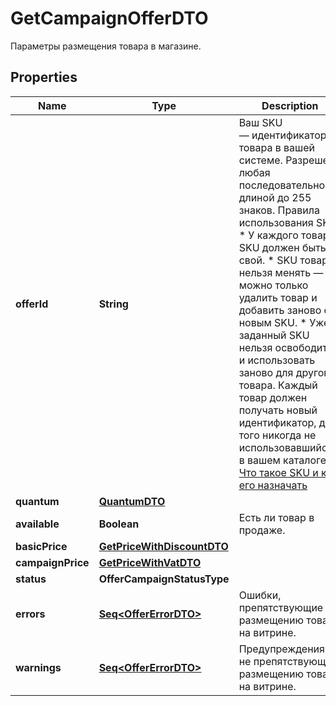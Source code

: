 

# GetCampaignOfferDTO

Параметры размещения товара в магазине.

## Properties

Name | Type | Description | Notes
------------ | ------------- | ------------- | -------------
**offerId** | **String** | Ваш SKU — идентификатор товара в вашей системе.  Разрешена любая последовательность длиной до 255 знаков.  Правила использования SKU:  * У каждого товара SKU должен быть свой.  * SKU товара нельзя менять — можно только удалить товар и добавить заново с новым SKU.  * Уже заданный SKU нельзя освободить и использовать заново для другого товара. Каждый товар должен получать новый идентификатор, до того никогда не использовавшийся в вашем каталоге.  [Что такое SKU и как его назначать](https://yandex.ru/support/marketplace/assortment/add/index.html#fields)  | 
**quantum** | [**QuantumDTO**](QuantumDTO.md) |  |  [optional]
**available** | **Boolean** | Есть ли товар в продаже.  |  [optional]
**basicPrice** | [**GetPriceWithDiscountDTO**](GetPriceWithDiscountDTO.md) |  |  [optional]
**campaignPrice** | [**GetPriceWithVatDTO**](GetPriceWithVatDTO.md) |  |  [optional]
**status** | **OfferCampaignStatusType** |  |  [optional]
**errors** | [**Seq&lt;OfferErrorDTO&gt;**](OfferErrorDTO.md) | Ошибки, препятствующие размещению товара на витрине.  |  [optional]
**warnings** | [**Seq&lt;OfferErrorDTO&gt;**](OfferErrorDTO.md) | Предупреждения, не препятствующие размещению товара на витрине.  |  [optional]




